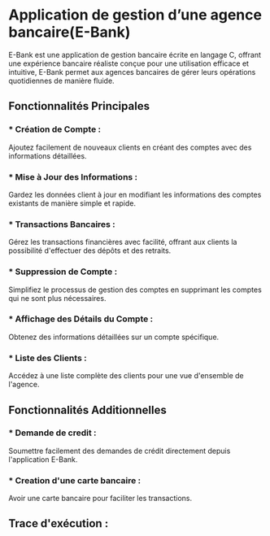# Application de gestion d’une agence bancaire(E-Bank)

E-Bank est une application de gestion bancaire écrite en langage C, offrant une expérience bancaire réaliste conçue pour une utilisation efficace et intuitive, E-Bank permet aux agences bancaires de gérer leurs opérations quotidiennes de manière fluide.

## Fonctionnalités Principales
### * Création de Compte :
Ajoutez facilement de nouveaux clients en créant des comptes avec des informations détaillées.

### * Mise à Jour des Informations : 
Gardez les données client à jour en modifiant les informations des comptes existants de manière simple et rapide.

### * Transactions Bancaires : 
Gérez les transactions financières avec facilité, offrant aux clients la possibilité d'effectuer des dépôts et des retraits.

### * Suppression de Compte : 
Simplifiez le processus de gestion des comptes en supprimant les comptes qui ne sont plus nécessaires.

### * Affichage des Détails du Compte :
Obtenez des informations détaillées sur un compte spécifique.

### * Liste des Clients :
Accédez à une liste complète des clients pour une vue d'ensemble de l'agence.


## Fonctionnalités Additionnelles 
### * Demande de credit : 
Soumettre facilement des demandes de crédit directement depuis l'application E-Bank.

### * Creation d'une carte bancaire :
Avoir une carte bancaire pour faciliter les transactions.


## Trace d'exécution : 














